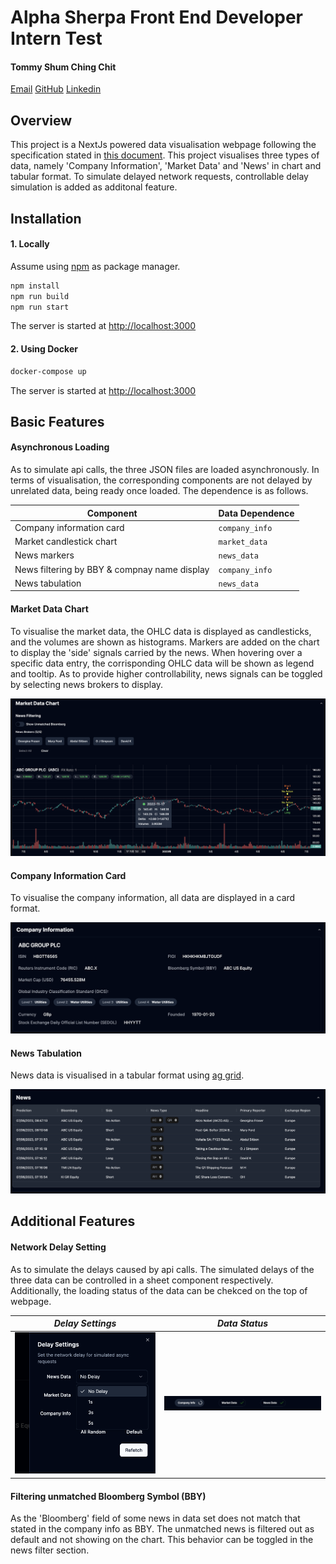 # Alpha Sherpa Front End Developer Intern Test
#### Tommy Shum Ching Chit 
 [Email](mailto:ching.chit@gmail.com) [GitHub](https://github.com/TommyS725) [Linkedin](www.linkedin.com/in/tommy-s-3949b1277)

 ## Overview
 This project is a NextJs powered data visualisation webpage following the specification stated in [this document](./docs/Intern%20Test.docx). This project visualises three types of data, namely 'Company Information', 'Market Data' and 'News' in chart and tabular format. To simulate delayed network requests, controllable delay simulation is added as additonal feature.


 ## Installation
 #### 1. Locally
Assume using [npm](https://www.npmjs.com/) as package manager.
```sh
npm install
npm run build
npm run start
```
The server is started at <http://localhost:3000>

#### 2. Using Docker
```sh
docker-compose up
```
The server is started at <http://localhost:3000>


## Basic Features

#### Asynchronous Loading
As to simulate api calls, the three JSON files are loaded asynchronously. In terms of visualisation, the corresponding components are not delayed by unrelated data, being ready once loaded. The dependence is as follows.

Component                                    | Data Dependence
-------------------------------------------- | -------------
Company information card                     | `company_info`
Market candlestick chart                     |  `market_data`
News markers                                 | `news_data`
News filtering by BBY & compnay name display | `company_info`
News tabulation                              | `news_data`

#### Market Data Chart
To visualise the market data, the OHLC data is displayed as candlesticks, and the volumes are shown as histograms. Markers are added on the chart to display the 'side' signals carried by the news. When hovering over a specific data entry, the corrisponding OHLC data will be shown as legend and tooltip. As to provide higher controllability, news signals can be toggled by selecting news brokers to display. 

![market data chart](/docs/images/market_chart.png)

#### Company Information Card
To visualise the company information, all data are displayed in a card format.

![company info card](/docs/images/com_card.png)

#### News Tabulation
News data is visualised in a tabular format using [ag grid](https://www.ag-grid.com/). 

![news table](/docs/images/news_table.png)


## Additional Features

#### Network Delay Setting
As to simulate the delays caused by api calls. The simulated delays of the three data can be controlled in a sheet component respectively. Additionally, the loading status of the data can be chekced on the top of webpage.

   *Delay Settings*                              |  *Data Status*
:-----------------------------------------------:|:-------------------------:
![delay setting](/docs/images/delay_setting.png) |  ![data status](/docs/images/data_status.png)




#### Filtering unmatched Bloomberg Symbol (BBY)
As the 'Bloomberg' field of some news in data set does not match that stated in the company info as BBY. The unmatched news is filtered out as default and not showing on the chart. This behavior can be toggled in the news filter section.